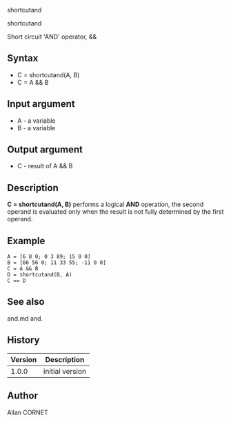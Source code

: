 



shortcutand


shortcutand

Short circuit 'AND' operator, &&

## Syntax

- C = shortcutand(A, B)
- C = A && B

## Input argument

 - A - a variable
 - B - a variable

## Output argument

 - C - result of A && B

## Description


  <p><b>C = shortcutand(A, B)</b> performs a logical <b>AND</b> operation, the second operand is evaluated only when the result is not fully determined by the first operand.</p>


## Example

```Nelson
A = [6 8 0; 0 3 89; 15 0 0]
B = [66 56 0; 11 33 55; -11 0 0]
C = A && B
D = shortcutand(B, A)
C == D
```

## See also

and.md and.
## History

|Version|Description|
|------|------|
|1.0.0|initial version|


## Author

Allan CORNET



